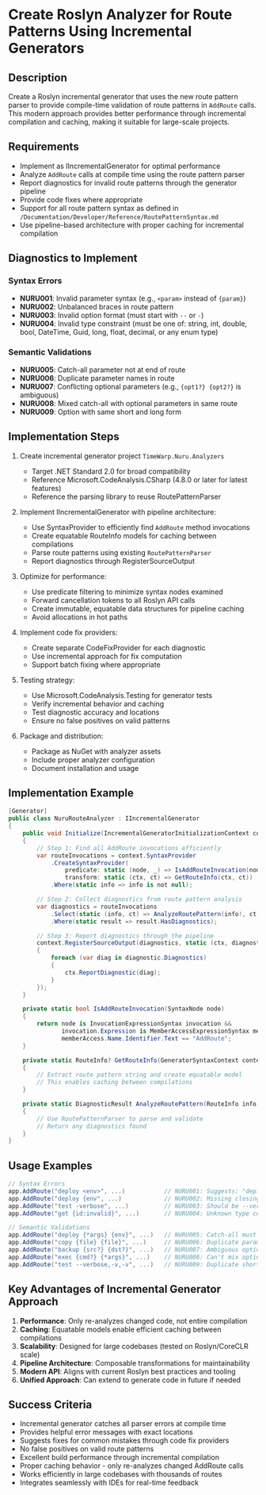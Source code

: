 # Create Roslyn Analyzer for Route Patterns Using Incremental Generators

## Description

Create a Roslyn incremental generator that uses the new route pattern parser to provide compile-time validation of route patterns in `AddRoute` calls. This modern approach provides better performance through incremental compilation and caching, making it suitable for large-scale projects.

## Requirements

- Implement as IIncrementalGenerator for optimal performance
- Analyze `AddRoute` calls at compile time using the route pattern parser
- Report diagnostics for invalid route patterns through the generator pipeline
- Provide code fixes where appropriate
- Support for all route pattern syntax as defined in `/Documentation/Developer/Reference/RoutePatternSyntax.md`
- Use pipeline-based architecture with proper caching for incremental compilation

## Diagnostics to Implement

### Syntax Errors
- **NURU001**: Invalid parameter syntax (e.g., `<param>` instead of `{param}`)
- **NURU002**: Unbalanced braces in route pattern
- **NURU003**: Invalid option format (must start with `--` or `-`)
- **NURU004**: Invalid type constraint (must be one of: string, int, double, bool, DateTime, Guid, long, float, decimal, or any enum type)

### Semantic Validations
- **NURU005**: Catch-all parameter not at end of route
- **NURU006**: Duplicate parameter names in route
- **NURU007**: Conflicting optional parameters (e.g., `{opt1?} {opt2?}` is ambiguous)
- **NURU008**: Mixed catch-all with optional parameters in same route
- **NURU009**: Option with same short and long form

## Implementation Steps

1. Create incremental generator project `TimeWarp.Nuru.Analyzers`
   - Target .NET Standard 2.0 for broad compatibility
   - Reference Microsoft.CodeAnalysis.CSharp (4.8.0 or later for latest features)
   - Reference the parsing library to reuse RoutePatternParser

2. Implement IIncrementalGenerator with pipeline architecture:
   - Use SyntaxProvider to efficiently find `AddRoute` method invocations
   - Create equatable RouteInfo models for caching between compilations
   - Parse route patterns using existing `RoutePatternParser`
   - Report diagnostics through RegisterSourceOutput

3. Optimize for performance:
   - Use predicate filtering to minimize syntax nodes examined
   - Forward cancellation tokens to all Roslyn API calls
   - Create immutable, equatable data structures for pipeline caching
   - Avoid allocations in hot paths

4. Implement code fix providers:
   - Create separate CodeFixProvider for each diagnostic
   - Use incremental approach for fix computation
   - Support batch fixing where appropriate

5. Testing strategy:
   - Use Microsoft.CodeAnalysis.Testing for generator tests
   - Verify incremental behavior and caching
   - Test diagnostic accuracy and locations
   - Ensure no false positives on valid patterns

6. Package and distribution:
   - Package as NuGet with analyzer assets
   - Include proper analyzer configuration
   - Document installation and usage

## Implementation Example

```csharp
[Generator]
public class NuruRouteAnalyzer : IIncrementalGenerator
{
    public void Initialize(IncrementalGeneratorInitializationContext context)
    {
        // Step 1: Find all AddRoute invocations efficiently
        var routeInvocations = context.SyntaxProvider
            .CreateSyntaxProvider(
                predicate: static (node, _) => IsAddRouteInvocation(node),
                transform: static (ctx, ct) => GetRouteInfo(ctx, ct))
            .Where(static info => info is not null);

        // Step 2: Collect diagnostics from route pattern analysis
        var diagnostics = routeInvocations
            .Select(static (info, ct) => AnalyzeRoutePattern(info!, ct))
            .Where(static result => result.HasDiagnostics);

        // Step 3: Report diagnostics through the pipeline
        context.RegisterSourceOutput(diagnostics, static (ctx, diagnostic) =>
        {
            foreach (var diag in diagnostic.Diagnostics)
            {
                ctx.ReportDiagnostic(diag);
            }
        });
    }

    private static bool IsAddRouteInvocation(SyntaxNode node)
    {
        return node is InvocationExpressionSyntax invocation &&
               invocation.Expression is MemberAccessExpressionSyntax memberAccess &&
               memberAccess.Name.Identifier.Text == "AddRoute";
    }

    private static RouteInfo? GetRouteInfo(GeneratorSyntaxContext context, CancellationToken ct)
    {
        // Extract route pattern string and create equatable model
        // This enables caching between compilations
    }

    private static DiagnosticResult AnalyzeRoutePattern(RouteInfo info, CancellationToken ct)
    {
        // Use RoutePatternParser to parse and validate
        // Return any diagnostics found
    }
}
```

## Usage Examples

```csharp
// Syntax Errors
app.AddRoute("deploy <env>", ...)           // NURU001: Suggests: "deploy {env}"
app.AddRoute("deploy {env", ...)            // NURU002: Missing closing brace
app.AddRoute("test -verbose", ...)          // NURU003: Should be --verbose or -v
app.AddRoute("get {id:invalid}", ...)       // NURU004: Unknown type constraint

// Semantic Validations
app.AddRoute("deploy {*args} {env}", ...)   // NURU005: Catch-all must be last
app.AddRoute("copy {file} {file}", ...)     // NURU006: Duplicate parameter 'file'
app.AddRoute("backup {src?} {dst?}", ...)   // NURU007: Ambiguous optional parameters
app.AddRoute("exec {cmd?} {*args}", ...)    // NURU008: Can't mix optional and catch-all
app.AddRoute("test --verbose,-v,-v", ...)   // NURU009: Duplicate short form '-v'
```

## Key Advantages of Incremental Generator Approach

1. **Performance**: Only re-analyzes changed code, not entire compilation
2. **Caching**: Equatable models enable efficient caching between compilations
3. **Scalability**: Designed for large codebases (tested on Roslyn/CoreCLR scale)
4. **Pipeline Architecture**: Composable transformations for maintainability
5. **Modern API**: Aligns with current Roslyn best practices and tooling
6. **Unified Approach**: Can extend to generate code in future if needed

## Success Criteria

- Incremental generator catches all parser errors at compile time
- Provides helpful error messages with exact locations
- Suggests fixes for common mistakes through code fix providers
- No false positives on valid route patterns
- Excellent build performance through incremental compilation
- Proper caching behavior - only re-analyzes changed AddRoute calls
- Works efficiently in large codebases with thousands of routes
- Integrates seamlessly with IDEs for real-time feedback